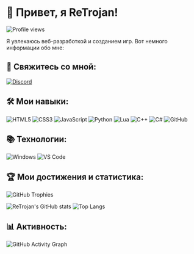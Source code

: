 # 👋 Привет, я ReTrojan! 
![Profile views](https://komarev.com/ghpvc/?username=ReTrojan&color=brightgreen)

Я увлекаюсь веб-разработкой и созданием игр. Вот немного информации обо мне:

## 🚀 Свяжитесь со мной:
[![Discord](https://img.shields.io/badge/-Discord-5865F2?style=flat-square&logo=discord&logoColor=white)](https://discord.com/users/957920507754324028)


## 🛠️ Мои навыки:

![HTML5](https://img.shields.io/badge/-HTML5-E34F26?style=flat-square&logo=html5&logoColor=white)
![CSS3](https://img.shields.io/badge/-CSS3-1572B6?style=flat-square&logo=css3)
![JavaScript](https://img.shields.io/badge/-JavaScript-F7DF1E?style=flat-square&logo=javascript&logoColor=black)
![Python](https://img.shields.io/badge/-Python-3776AB?style=flat-square&logo=python&logoColor=white)
![Lua](https://img.shields.io/badge/-Lua-2C2D72?style=flat-square&logo=lua&logoColor=white)
![C++](https://img.shields.io/badge/-C++-00599C?style=flat-square&logo=c%2B%2B&logoColor=white)
![C#](https://img.shields.io/badge/-C%23-239120?style=flat-square&logo=csharp&logoColor=white)
![GitHub](https://img.shields.io/badge/-GitHub-181717?style=flat-square&logo=github)

## 📚 Технологии:

![Windows](https://img.shields.io/badge/-Windows-0078D6?style=flat-square&logo=windows&logoColor=white)
![VS Code](https://img.shields.io/badge/-VS%20Code-007ACC?style=flat-square&logo=visual-studio-code&logoColor=white)





<!-- ## 🚀 Свяжитесь со мной:
[![Telegram](https://img.shields.io/badge/-Telegram-2CA5E0?style=flat-square&logo=telegram&logoColor=white)](https://t.me/ваш_ник)
[![LinkedIn](https://img.shields.io/badge/-LinkedIn-0077B5?style=flat-square&logo=linkedin&logoColor=white)](https://linkedin.com/in/ваш_профиль)
[![Twitter](https://img.shields.io/badge/-Twitter-1DA1F2?style=flat-square&logo=twitter&logoColor=white)](https://twitter.com/ваш_ник)
[![Gmail](https://img.shields.io/badge/-Gmail-D14836?style=flat-square&logo=gmail&logoColor=white)](mailto:ваша_почта@gmail.com) -->

## 🏆 Мои достижения и статистика:
![GitHub Trophies](https://github-profile-trophy.vercel.app/?username=ReTrojan&theme=darkhub&no-bg=true&no-frame=true)

![ReTrojan's GitHub stats](https://github-readme-stats.vercel.app/api?username=ReTrojan&show_icons=true&theme=dark)
![Top Langs](https://github-readme-stats.vercel.app/api/top-langs/?username=ReTrojan&layout=compact&theme=dark)

## 📊 Активность:
![GitHub Activity Graph](https://github-readme-activity-graph.vercel.app/graph?username=ReTrojan&theme=github-dark&hide_border=true)




